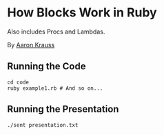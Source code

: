 How Blocks Work in Ruby
==
Also includes Procs and Lambdas.

By [Aaron Krauss](https://thesocietea.org)

## Running the Code

```
cd code
ruby example1.rb # And so on...
```

## Running the Presentation

```
./sent presentation.txt
```
